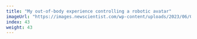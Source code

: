 ```yaml
---
title: "My out-of-body experience controlling a robotic avatar"
imageUrl: "https://images.newscientist.com/wp-content/uploads/2023/06/05182925/telepresence-security-robot.00_01_05_17.still0031.jpg?width=600"
index: 43
weight: 43
---
```

